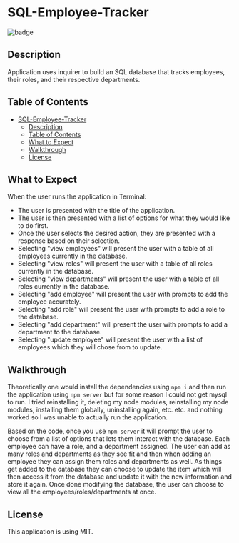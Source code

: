 # SQL-Employee-Tracker

![badge](https://img.shields.io/static/v1?label=license&message=MIT&color=blue)

## Description

Application uses inquirer to build an SQL database that tracks employees, their roles, and their respective departments.

## Table of Contents
- [SQL-Employee-Tracker](#sql-employee-tracker)
  - [Description](#description)
  - [Table of Contents](#table-of-contents)
  - [What to Expect](#what-to-expect)
  - [Walkthrough](#walkthrough)
  - [License](#license)

## What to Expect

When the user runs the application in Terminal:
- The user is presented with the title of the application.
- The user is then presented with a list of options for what they would like to do first.
- Once the user selects the desired action, they are presented with a response based on their selection.
- Selecting "view employees" will present the user with a table of all employees currently in the database.
- Selecting "view roles" will present the user with a table of all roles currently in the database.
- Selecting "view departments" will present the user with a table of all roles currently in the database.
- Selecting "add employee" will present the user with prompts to add the employee accurately.
- Selecting "add role" will present the user with prompts to add a role to the database.
- Selecting "add department" will present the user with prompts to add a department to the database.
- Selecting "update employee" will present the user with a list of employees which they will chose from to update.

## Walkthrough

Theoretically one would install the dependencies using `npm i` and then run the application using `npm server` but for some reason I could not get mysql to run. I tried reinstalling it, deleting my node modules, reinstalling my node modules, installing them globally, uninstalling again, etc. etc. and nothing worked so I was unable to actually run the application. 

Based on the code, once you use `npm server` it will prompt the user to choose from a list of options that lets them interact with the database. Each employee can have a role, and a department assigned. The user can add as many roles and departments as they see fit and then when adding an employee they can assign them roles and departments as well. As things get added to the database they can choose to update the item which will then access it from the database and update it with the new information and store it again. Once done modifying the database, the user can choose to view all the employees/roles/departments at once. 

## License

This application is using MIT.
